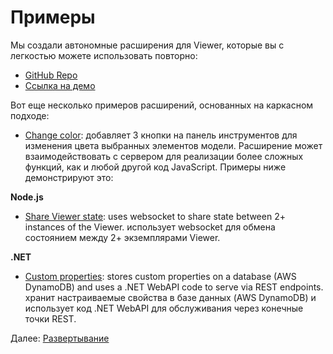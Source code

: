 # Примеры

Мы создали автономные расширения для Viewer, которые вы с легкостью можете использовать повторно:

- [GitHub Repo](https://github.com/Autodesk-Forge/forge-extensions)
- [Ссылка на демо](https://forge-extensions.autodesk.io/)

Вот еще несколько примеров расширений, основанных на каркасном подходе:

- [Change color](https://forge.autodesk.com/blog/happy-easter-setthemingcolor-model-material): добавляет 3 кнопки на панель инструментов для изменения цвета выбранных элементов модели.
Расширение может взаимодействовать с сервером для реализации более сложных функций, как и любой другой код JavaScript. Примеры ниже демонстрируют это:

**Node.js**

- [Share Viewer state](https://forge.autodesk.com/blog/share-viewer-state-websockets): uses websocket to share state between 2+ instances of the Viewer. использует websocket для обмена состоянием между 2+ экземплярами Viewer.

**.NET**

- [Custom properties](https://forge.autodesk.com/blog/custom-properties-viewer-net-lambda-dynamodb): stores custom properties on a database (AWS DynamoDB) and uses a .NET WebAPI code to serve via REST endpoints. хранит настраиваемые свойства в базе данных (AWS DynamoDB) и использует код .NET WebAPI для обслуживания через конечные точки REST.

Далее: [Развертывание](deployment/)
